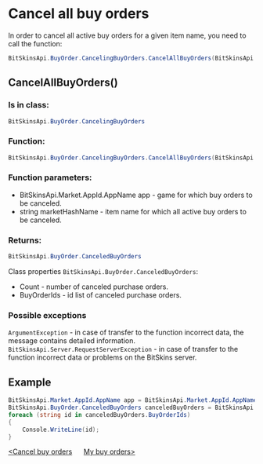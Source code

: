 ﻿# Cancel all buy orders

In order to cancel all active buy orders for a given item name, you need to call the function:

```csharp
BitSkinsApi.BuyOrder.CancelingBuyOrders.CancelAllBuyOrders(BitSkinsApi.Market.AppId.AppName app, string marketHashName);
```

## CancelAllBuyOrders()

### Is in class:

```csharp
BitSkinsApi.BuyOrder.CancelingBuyOrders
```

### Function:

```csharp
BitSkinsApi.BuyOrder.CancelingBuyOrders.CancelAllBuyOrders(BitSkinsApi.Market.AppId.AppName app, string marketHashName);
```

### Function parameters:

* BitSkinsApi.Market.AppId.AppName app - game for which buy orders to be canceled.
* string marketHashName - item name for which all active buy orders to be canceled.

### Returns:

```csharp
BitSkinsApi.BuyOrder.CanceledBuyOrders
```

Class properties ```BitSkinsApi.BuyOrder.CanceledBuyOrders```:
* Count - number of canceled purchase orders.
* BuyOrderIds - id list of canceled purchase orders.

### Possible exceptions
```ArgumentException``` - in case of transfer to the function incorrect data, the message contains detailed information.
\
```BitSkinsApi.Server.RequestServerException``` - in case of transfer to the function incorrect data or problems on the BitSkins server.

## Example

```csharp
BitSkinsApi.Market.AppId.AppName app = BitSkinsApi.Market.AppId.AppName.CounterStrikGlobalOffensive;
BitSkinsApi.BuyOrder.CanceledBuyOrders canceledBuyOrders = BitSkinsApi.BuyOrder.CancelingBuyOrders.CancelAllBuyOrders(app, "CS:GO Weapon Case 2");
foreach (string id in canceledBuyOrders.BuyOrderIds)
{
    Console.WriteLine(id);
}
```

[<Cancel buy orders](https://github.com/Captious99/BitSkinsApi/blob/master/docs/eng/buy_order/cancel_buy_orders.md) &nbsp;&nbsp;&nbsp;&nbsp; [My buy orders>](https://github.com/Captious99/BitSkinsApi/blob/master/docs/eng/buy_order/my_buy_orders.md)